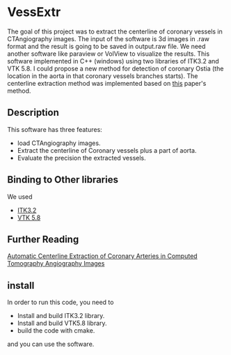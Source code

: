 # VessExtr

The goal of this project was to extract the centerline of coronary vessels in CTAngiography images. The input of the software is 3d images in .raw format and the result is going to be saved
in output.raw file. We need another software like paraview or VolView to visualize the results. 
This software implemented in C++ (windows) using two libraries of ITK3.2 and VTK 5.8. 
I could propose a new method for detection of coronary Ostia (the location in the aorta in that coronary vessels branches starts). The centerline extraction method was implemented based on [this](https://www.ncbi.nlm.nih.gov/pubmed/21637981) paper's method.

## Description
This software has three features:
- load CTAngiography images.
- Extract the centerline of Coronary vessels plus a part of aorta.
- Evaluate the precision the extracted vessels.

## Binding to Other libraries
We used 
- [ITK3.2](https://itk.org/)
- [VTK 5.8](https://www.vtk.org/)



## Further Reading
[Automatic Centerline Extraction of Coronary Arteries in Computed
Tomography Angiography Images](http://confnews.um.ac.ir/images/41/conferences/icee2013/2009_2.pdf)

## install
In order to run this code, you need to 
- Install and build ITK3.2 library.
- Install and build VTK5.8 library.
- build the code with cmake. 

and you can use the software.
